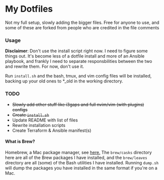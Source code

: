 # My Dotfiles
Not my full setup, slowly adding the bigger files. Free for anyone to use, and some of these are forked from people who are credited in the file comments

### Usage

**Disclaimer**:
Don't use the install script right now. I need to figure some things out. It's become less of a dotfile install and more of an Ansible playbook, and frankly I need to separate responsbilities between the two and rewrite them. For now, don't use it.

Run `install.sh` and the bash, tmux, and vim config files will be installed, backing up your old ones to *_old in the working directory.

### TODO
- ~~Slowly add other stuff like i3gaps and full nvim/vim (with plugins) configs~~
- ~~Create `install.sh`~~
- Update README with list of files
- Rewrite installation scripts
- Create Terraform & Ansible manifest(s)

#### What is Brew?
Homebrew, a Mac package manager, see [here.](https://brew.sh/ "Homebrew website") The `brew/casks` directory here are all of the Brew packages I have installed, and the `brew/leaves` directory are all (some) of the Bash utilities I have installed. Running `dump.sh` will dump the packages you have installed in the same format if you're on a Mac.
